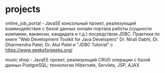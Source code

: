 # projects
online_job_portal - JavaSE консольный проект, реализующий взаимодействие с базой данных онлайн портала работы (сущности компании, вакансии, кандидата и т.д.) посредством JDBC. 
Практика по книге "Web Development Toolkit for Java Developers" Dr. Nirali Dabhi, Dr. Dharmendra Patel, Dr. Atul Patel и "JDBC Tutorial" с https://www.geeksforgeeks.org/
 
 music shop - JavaEE проект, реализующий CRUD операции с базой данных PostgreSQL; технологии Hibernate, Servlets, JSP, AJAX
